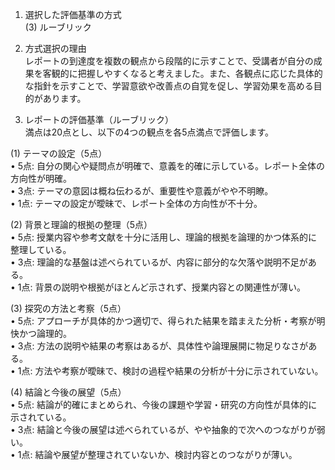 1. 選択した評価基準の方式  
(3) ルーブリック

2. 方式選択の理由  
レポートの到達度を複数の観点から段階的に示すことで、受講者が自分の成果を客観的に把握しやすくなると考えました。また、各観点に応じた具体的な指針を示すことで、学習意欲や改善点の自覚を促し、学習効果を高める目的があります。

3. レポートの評価基準（ルーブリック）  
満点は20点とし、以下の4つの観点を各5点満点で評価します。

(1) テーマの設定（5点）  
• 5点: 自分の関心や疑問点が明確で、意義を的確に示している。レポート全体の方向性が明確。  
• 3点: テーマの意図は概ね伝わるが、重要性や意義がやや不明瞭。  
• 1点: テーマの設定が曖昧で、レポート全体の方向性が不十分。  

(2) 背景と理論的根拠の整理（5点）  
• 5点: 授業内容や参考文献を十分に活用し、理論的根拠を論理的かつ体系的に整理している。  
• 3点: 理論的な基盤は述べられているが、内容に部分的な欠落や説明不足がある。  
• 1点: 背景の説明や根拠がほとんど示されず、授業内容との関連性が薄い。  

(3) 探究の方法と考察（5点）  
• 5点: アプローチが具体的かつ適切で、得られた結果を踏まえた分析・考察が明快かつ論理的。  
• 3点: 方法の説明や結果の考察はあるが、具体性や論理展開に物足りなさがある。  
• 1点: 方法や考察が曖昧で、検討の過程や結果の分析が十分に示されていない。  

(4) 結論と今後の展望（5点）  
• 5点: 結論が的確にまとめられ、今後の課題や学習・研究の方向性が具体的に示されている。  
• 3点: 結論と今後の展望は述べられているが、やや抽象的で次へのつながりが弱い。  
• 1点: 結論や展望が整理されていないか、検討内容とのつながりが薄い。  